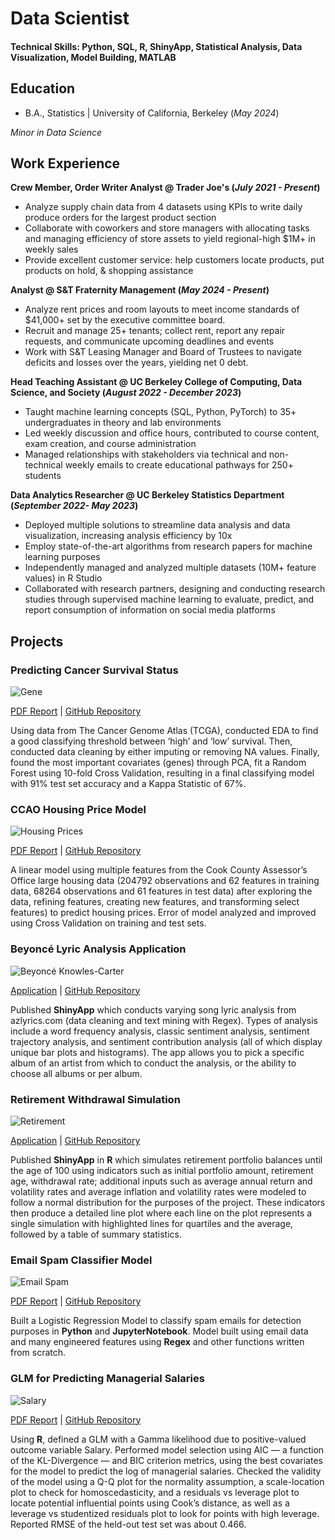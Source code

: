 # Data Scientist

#### Technical Skills: Python, SQL, R, ShinyApp, Statistical Analysis, Data Visualization, Model Building, MATLAB

## Education
- B.A., Statistics | University of California, Berkeley (_May 2024_)

_Minor in Data Science_             		

## Work Experience
**Crew Member, Order Writer Analyst @ Trader Joe's (_July 2021 - Present_)**
- Analyze supply chain data from 4 datasets using KPIs to write daily produce orders for the largest product section
- Collaborate with coworkers and store managers with allocating tasks and managing efficiency of store assets to yield regional-high $1M+ in weekly sales
- Provide excellent customer service: help customers locate products, put products on hold, & shopping assistance

**Analyst @ S&T Fraternity Management (_May 2024 - Present_)**
- Analyze rent prices and room layouts to meet income standards of $41,000+ set by the executive committee board.
- Recruit and manage 25+ tenants; collect rent, report any repair requests, and communicate upcoming deadlines and events
- Work with S&T Leasing Manager and Board of Trustees to navigate deficits and losses over the years, yielding net 0 debt.

**Head Teaching Assistant @ UC Berkeley College of Computing, Data Science, and Society (_August 2022 - December 2023_)**
- Taught machine learning concepts (SQL, Python, PyTorch) to 35+ undergraduates in theory and lab environments
- Led weekly discussion and office hours, contributed to course content, exam creation, and course administration
- Managed relationships with stakeholders via technical and non-technical weekly emails to create educational pathways for 250+ students

**Data Analytics Researcher @ UC Berkeley Statistics Department (_September 2022- May 2023_)**
- Deployed multiple solutions to streamline data analysis and data visualization, increasing analysis efficiency by 10x
- Employ state-of-the-art algorithms from research papers for machine learning purposes
- Independently managed and analyzed multiple datasets (10M+ feature values) in R Studio
- Collaborated with research partners, designing and conducting research studies through supervised machine learning to evaluate, predict, and report consumption of information on social media platforms

## Projects
### Predicting Cancer Survival Status

![Gene](/assets/img/cancer.jpg)

[PDF Report](https://github.com/nathanharounian/Cancer-Survival-RF-Model/blob/main/cancer-survival-genes-rf-model.pdf)
| [GitHub Repository](https://github.com/nathanharounian/Cancer-Survival-RF-Model)

Using data from The Cancer Genome Atlas (TCGA), conducted EDA to find a good classifying threshold between ‘high’ and ‘low’ survival. Then, conducted data cleaning by either imputing or removing NA values. Finally, found the most important covariates (genes) through PCA, fit a Random Forest using 10-fold Cross Validation, resulting in a final classifying model with 91% test set accuracy and a Kappa Statistic of 67%.

### CCAO Housing Price Model

![Housing Prices](/assets/img/house_prices.jpg)

[PDF Report](https://github.com/nathanharounian/CCAO-Housing-Price-MLR-Model/blob/main/proj1b.ipynb)
| [GitHub Repository](https://github.com/nathanharounian/CCAO-Housing-Price-MLR-Model)

A linear model using multiple features from the Cook County Assessor’s Office large housing data (204792 observations and 62 features in training data, 68264 observations and 61 features in test data) after exploring the data, refining features, creating new features, and transforming select features) to predict housing prices. Error of model analyzed and improved using Cross Validation on training and test sets.

### Beyoncé Lyric Analysis Application

![Beyoncé Knowles-Carter](/assets/img/beyonce.webp)

[Application](https://nathan-harounian.shinyapps.io/beyonce/)
| [GitHub Repository](https://github.com/nathanharounian/Lyric-Sentiment-Analysis)

Published **ShinyApp** which conducts varying song lyric analysis from azlyrics.com (data cleaning and text mining with Regex). Types of analysis include a word frequency analysis, classic sentiment analysis, sentiment trajectory analysis, and sentiment contribution analysis (all of which display unique bar plots and histograms). The app allows you to pick a specific album of an artist from which to conduct the analysis, or the ability to choose all albums or per album.

### Retirement Withdrawal Simulation

![Retirement](/assets/img/retirement.jpg)

[Application](https://nathan-harounian.shinyapps.io/RetirementPortfolioBalance/)
| [GitHub Repository](https://github.com/nathanharounian/Retirement-Withdrawal-Simulator)

Published **ShinyApp** in **R** which simulates retirement portfolio balances until the age of 100 using indicators such as initial portfolio amount, retirement age, withdrawal rate; additional inputs such as average annual return and volatility rates and average inflation and volatility rates were modeled to follow a normal distribution for the purposes of the project. These indicators then produce a detailed line plot where each line on the plot represents a single simulation with highlighted lines for quartiles and the average, followed by a table of summary statistics.

### Email Spam Classifier Model

![Email Spam](/assets/img/email_spam.png)

[PDF Report](https://github.com/nathanharounian/Email-Spam-Classifier-Model/blob/main/Email%20Classifier.pdf)
| [GitHub Repository](https://github.com/nathanharounian/Email-Spam-Classifier-Model/tree/main)

Built a Logistic Regression Model to classify spam emails for detection purposes in **Python** and **JupyterNotebook**. Model built using email data and many engineered features using **Regex** and other functions written from scratch.

### GLM for Predicting Managerial Salaries

![Salary](/assets/img/salary.png)

[PDF Report](https://github.com/nathanharounian/GLM-for-Prediciting-Managerial-Salaries/blob/main/Predicting-Managerial-Salaries-Modeling-Report.pdf)
| [GitHub Repository](https://github.com/nathanharounian/GLM-for-Prediciting-Managerial-Salaries)

Using **R**, defined a GLM with a Gamma likelihood due to positive-valued outcome variable Salary. Performed model selection using AIC — a function of the KL-Divergence — and BIC criterion metrics, using the best covariates for the model to predict the log of managerial salaries. Checked the validity of the model using a Q-Q plot for the normality assumption, a scale-location plot to check for homoscedasticity, and a residuals vs leverage plot to locate potential influential points using Cook’s distance, as well as a leverage vs studentized residuals plot to look for points with high leverage. Reported RMSE of the held-out test set was about 0.466.


